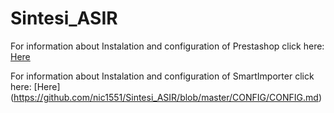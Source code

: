 # Sintesi_ASIR

For information about Instalation and configuration of Prestashop click here: [Here](https://github.com/nic1551/Sintesi_ASIR/blob/master/PRESTASHOP/CONFIG/Installation_and_Configuration_Prestashop.md)

For information about Instalation and configuration of SmartImporter click here: [Here] (https://github.com/nic1551/Sintesi_ASIR/blob/master/CONFIG/CONFIG.md)

